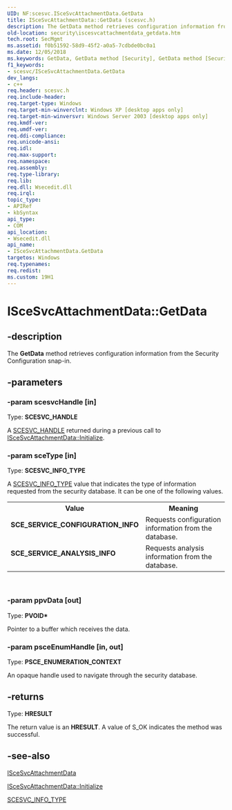 ```yaml
---
UID: NF:scesvc.ISceSvcAttachmentData.GetData
title: ISceSvcAttachmentData::GetData (scesvc.h)
description: The GetData method retrieves configuration information from the Security Configuration snap-in.
old-location: security\iscesvcattachmentdata_getdata.htm
tech.root: SecMgmt
ms.assetid: f0b51592-58d9-45f2-a0a5-7cdbde0bc0a1
ms.date: 12/05/2018
ms.keywords: GetData, GetData method [Security], GetData method [Security],ISceSvcAttachmentData interface, ISceSvcAttachmentData interface [Security],GetData method, ISceSvcAttachmentData.GetData, ISceSvcAttachmentData::GetData, SCE_SERVICE_ANALYSIS_INFO, SCE_SERVICE_CONFIGURATION_INFO, _config_iscesvcattachmentdata_getdata, scesvc/ISceSvcAttachmentData::GetData, security.iscesvcattachmentdata_getdata
f1_keywords:
- scesvc/ISceSvcAttachmentData.GetData
dev_langs:
- c++
req.header: scesvc.h
req.include-header: 
req.target-type: Windows
req.target-min-winverclnt: Windows XP [desktop apps only]
req.target-min-winversvr: Windows Server 2003 [desktop apps only]
req.kmdf-ver: 
req.umdf-ver: 
req.ddi-compliance: 
req.unicode-ansi: 
req.idl: 
req.max-support: 
req.namespace: 
req.assembly: 
req.type-library: 
req.lib: 
req.dll: Wsecedit.dll
req.irql: 
topic_type:
- APIRef
- kbSyntax
api_type:
- COM
api_location:
- Wsecedit.dll
api_name:
- ISceSvcAttachmentData.GetData
targetos: Windows
req.typenames: 
req.redist: 
ms.custom: 19H1
---
```


# ISceSvcAttachmentData::GetData


## -description


The <b>GetData</b> method retrieves configuration information from the Security Configuration snap-in.


## -parameters




### -param scesvcHandle [in]

Type: <b>SCESVC_HANDLE</b>

A 
<a href="https://docs.microsoft.com/windows/desktop/SecMgmt/scesvc-handle">SCESVC_HANDLE</a> returned during a previous call to 
<a href="https://docs.microsoft.com/windows/desktop/api/scesvc/nf-scesvc-iscesvcattachmentdata-initialize">ISceSvcAttachmentData::Initialize</a>.


### -param sceType [in]

Type: <b>SCESVC_INFO_TYPE</b>

A 
<a href="https://docs.microsoft.com/windows/desktop/api/scesvc/ne-scesvc-scesvc_info_type">SCESVC_INFO_TYPE</a> value that indicates the type of information requested from the security database. It can be one of the following values.

<table>
<tr>
<th>Value</th>
<th>Meaning</th>
</tr>
<tr>
<td width="40%"><a id="SCE_SERVICE_CONFIGURATION_INFO"></a><a id="sce_service_configuration_info"></a><dl>
<dt><b>SCE_SERVICE_CONFIGURATION_INFO</b></dt>
</dl>
</td>
<td width="60%">
Requests configuration information from the database.

</td>
</tr>
<tr>
<td width="40%"><a id="SCE_SERVICE_ANALYSIS_INFO"></a><a id="sce_service_analysis_info"></a><dl>
<dt><b>SCE_SERVICE_ANALYSIS_INFO</b></dt>
</dl>
</td>
<td width="60%">
Requests analysis information from the database.

</td>
</tr>
</table>
 


### -param ppvData [out]

Type: <b>PVOID*</b>

Pointer to a buffer which receives the data.


### -param psceEnumHandle [in, out]

Type: <b>PSCE_ENUMERATION_CONTEXT</b>

An opaque handle used to navigate through the security database.


## -returns



Type: <b>HRESULT</b>

The return value is an <b>HRESULT</b>. A value of S_OK indicates the method was successful.




## -see-also




<a href="https://docs.microsoft.com/windows/desktop/api/scesvc/nn-scesvc-iscesvcattachmentdata">ISceSvcAttachmentData</a>



<a href="https://docs.microsoft.com/windows/desktop/api/scesvc/nf-scesvc-iscesvcattachmentdata-initialize">ISceSvcAttachmentData::Initialize</a>



<a href="https://docs.microsoft.com/windows/desktop/api/scesvc/ne-scesvc-scesvc_info_type">SCESVC_INFO_TYPE</a>
 

 

